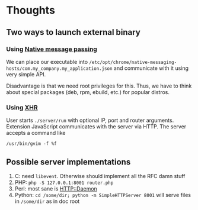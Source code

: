 # Thoughts

## Two ways to launch external binary

### Using [Native message passing](http://developer.chrome.com/extensions/messaging.html#native-messaging-client)

We can place our executable into `/etc/opt/chrome/native-messaging-hosts/com.my_company.my_application.json`
and communicate with it using very simple API.

Disadvantage is that we need root privileges for this. Thus, we have to think
about special packages (deb, rpm, ebuild, etc.) for popular distros.

### Using [XHR](http://developer.chrome.com/extensions/xhr.html)

User starts `./server/run` with optional IP, port and router arguments.
Extension JavaScript communicates with the server via HTTP. The server accepts
a command like

	/usr/bin/gvim -f %f

## Possible server implementations

1) C: need `libevent`. Otherwise should implement all the RFC damn stuff
2) PHP: `php -S 127.0.0.1:8001 router.php`
3) Perl: most sane is [HTTP::Daemon](http://search.cpan.org/~gaas/HTTP-Daemon-6.01/lib/HTTP/Daemon.pm)
4) Python: `cd /some/dir; python -m SimpleHTTPServer 8001` will serve files in `/some/dir` as in doc root
